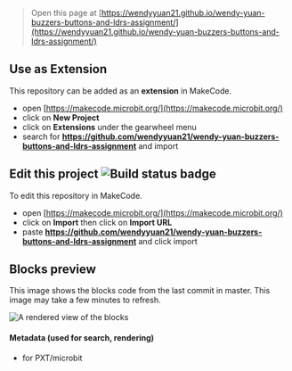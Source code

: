 
> Open this page at [https://wendyyuan21.github.io/wendy-yuan-buzzers-buttons-and-ldrs-assignment/](https://wendyyuan21.github.io/wendy-yuan-buzzers-buttons-and-ldrs-assignment/)

## Use as Extension

This repository can be added as an **extension** in MakeCode.

* open [https://makecode.microbit.org/](https://makecode.microbit.org/)
* click on **New Project**
* click on **Extensions** under the gearwheel menu
* search for **https://github.com/wendyyuan21/wendy-yuan-buzzers-buttons-and-ldrs-assignment** and import

## Edit this project ![Build status badge](https://github.com/wendyyuan21/wendy-yuan-buzzers-buttons-and-ldrs-assignment/workflows/MakeCode/badge.svg)

To edit this repository in MakeCode.

* open [https://makecode.microbit.org/](https://makecode.microbit.org/)
* click on **Import** then click on **Import URL**
* paste **https://github.com/wendyyuan21/wendy-yuan-buzzers-buttons-and-ldrs-assignment** and click import

## Blocks preview

This image shows the blocks code from the last commit in master.
This image may take a few minutes to refresh.

![A rendered view of the blocks](https://github.com/wendyyuan21/wendy-yuan-buzzers-buttons-and-ldrs-assignment/raw/master/.github/makecode/blocks.png)

#### Metadata (used for search, rendering)

* for PXT/microbit
<script src="https://makecode.com/gh-pages-embed.js"></script><script>makeCodeRender("{{ site.makecode.home_url }}", "{{ site.github.owner_name }}/{{ site.github.repository_name }}");</script>
